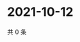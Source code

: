 # 2021-10-12

共 0 条

<!-- BEGIN WEIBO -->
<!-- 最后更新时间 Tue Oct 12 2021 15:13:33 GMT+0800 (China Standard Time) -->

<!-- END WEIBO -->
